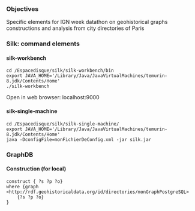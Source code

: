 ### Objectives
Specific elements for IGN week datathon on geohistorical graphs constructions and analysis from city directories of Paris

### Silk: command elements
#### silk-workbench
```
cd /Espacedisque/silk/silk-workbench/bin
export JAVA_HOME='/Library/Java/JavaVirtualMachines/temurin-8.jdk/Contents/Home'
./silk-workbench
```
Open in web browser: localhost:9000

#### silk-single-machine
```
cd /Espacedisque/silk/silk-single-machine/
export JAVA_HOME='/Library/Java/JavaVirtualMachines/temurin-8.jdk/Contents/Home'
java -DconfigFile=monFichierDeConfig.xml -jar silk.jar
```

### GraphDB
#### Construction (for local)
``` sparql
construct { ?s ?p ?o} 
where {graph <http://rdf.geohistoricaldata.org/id/directories/monGraphPostgreSQL> 
    {?s ?p ?o}
}
```
